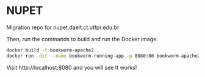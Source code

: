 # NUPET
Migration repo for nupet.daelt.ct.utfpr.edu.br


Then, run the commands to build and run the Docker image:
```bash
docker build -t bookworm-apache2 .
docker run -dit --name bookworm-running-app -p 8080:80 bookworm-apache2
```

Visit http://localhost:8080 and you will see It works!
